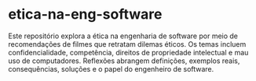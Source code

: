 # etica-na-eng-software
Este repositório explora a ética na engenharia de software por meio de recomendações de filmes que retratam dilemas éticos. Os temas incluem confidencialidade, competência, direitos de propriedade intelectual e mau uso de computadores. Reflexões abrangem definições, exemplos reais, consequências, soluções e o papel do engenheiro de software.

